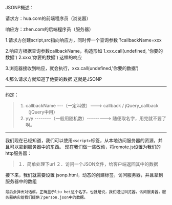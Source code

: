 JSONP概述：

请求方：hua.com的前端程序员（浏览器）

响应方：zhen.com的后端程序员（服务器）

1.请求方创建script,src指向响应方，同时传一个查询参数 ?callbackName=xxx

2.响应方根据查询参数callbackName，构造形如
  1.xxx.call(undefined, '你要的数据')
  2.xxx('你要的数据')
这样的响应

3.浏览器接收到响应，就会执行，xxx.call(undefined,'你要的数据')

4.那么请求方就知道了他要的数据
这就是JSONP

---
约定：
>1. callbackName ---（一定叫做）---> callback / jQuery_callback（jQuery中用）
>2. yyy --------（一般用随机数）---------> 随便取名字，用完就不要了啊。
---

我们现在已经知道，我们可以使用`<script>`标签，从本地访问服务器的资源，并且可以拿到服务器中的东西。
现在我们做一些改动，将remote.js设置为我们的http服务器：
>１．简单处理下url
>２．访问一个JSON文件，给客户端返回其中的数据

接下来，我们就需要设置 jsonp.html，动态的创建标签，访问服务器，并且拿到服务器中的数组

```
最后会弹出对话框，正确显示liu bei这个名字。也就是说，我们通过浏览器，访问服务器，服务器确实给我们提供了person.json中的数据。

